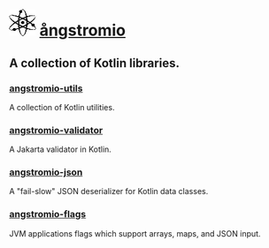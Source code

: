 # ![atom](../images/angstromio48.png) [ångstromio](https://github.com/angstromio)
A collection of Kotlin libraries.
---

### [angstromio-utils](https://github.com/angstromio/angstromio-util)
A collection of Kotlin utilities.

### [angstromio-validator](https://github.com/angstromio/angstromio-validator)
A Jakarta validator in Kotlin.

### [angstromio-json](https://github.com/angstromio/angstromio-json)
A "fail-slow" JSON deserializer for Kotlin data classes.

### [angstromio-flags](https://github.com/angstromio/angstromio-flags)
JVM applications flags which support arrays, maps, and JSON input.